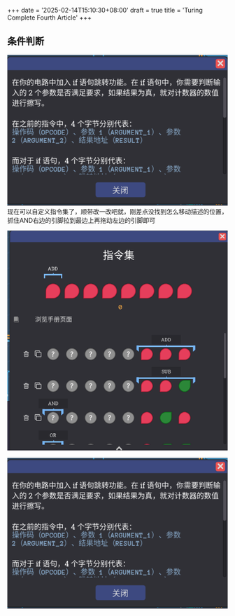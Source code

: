 +++
date = '2025-02-14T15:10:30+08:00'
draft = true
title = 'Turing Complete Fourth Article'
+++


## 条件判断

![img.png](img.png)
现在可以自定义指令集了，顺带改一改吧就，刚差点没找到怎么移动描述的位置，抓住AND右边的引脚拉到最边上再拖动左边的引脚即可

![自定义指令集](custom-introduction-set.png)

![img.png](img.png)